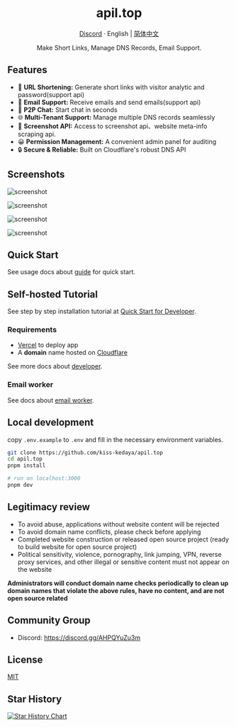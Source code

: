 <div align="center">
  <h1>apil.top</h1>
  <p><a href="https://discord.gg/AHPQYuZu3m">Discord</a> · English | <a href="/README-zh.md">简体中文</a></p>
  <p>Make Short Links, Manage DNS Records, Email Support.</p>
  <!-- <img src="https://apil.top/_static/images/light-preview.png"/> -->
</div>

## Features

- 🔗 **URL Shortening:** Generate short links with visitor analytic and password(support api)
- 📮 **Email Support:** Receive emails and send emails(support api)
- 💬 **P2P Chat:** Start chat in seconds
- 🌐 **Multi-Tenant Support:** Manage multiple DNS records seamlessly
- 📸 **Screenshot API:** Access to screenshot api、website meta-info scraping api.
- 😀 **Permission Management:** A convenient admin panel for auditing
- 🔒 **Secure & Reliable:** Built on Cloudflare's robust DNS API

## Screenshots

![screenshot](https://apil.top/_static/images/light-preview.png)

![screenshot](https://apil.top/_static/images/example_02.png)

![screenshot](https://apil.top/_static/images/example_01.png)

![screenshot](https://apil.top/_static/images/example_03.png)

## Quick Start

See usage docs about [guide](https://apil.top/docs/quick-start) for quick start.

## Self-hosted Tutorial

See step by step installation tutorial at [Quick Start for Developer](https://apil.top/docs/developer/quick-start).

### Requirements

- [Vercel](https://vercel.com) to deploy app
- A **domain** name hosted on [Cloudflare](https://dash.cloudflare.com/)

See more docs about [developer](https://apil.top/docs/developer/installation).

### Email worker

See docs about [email worker](https://apil.top/docs/developer/cloudflare-email-worker).

## Local development

copy `.env.example` to `.env` and fill in the necessary environment variables.

```bash
git clone https://github.com/kiss-kedaya/apil.top
cd apil.top
pnpm install

# run on localhost:3000
pnpm dev
```

## Legitimacy review

- To avoid abuse, applications without website content will be rejected
- To avoid domain name conflicts, please check before applying
- Completed website construction or released open source project (ready to build website for open source project)
- Political sensitivity, violence, pornography, link jumping, VPN, reverse proxy services, and other illegal or sensitive content must not appear on the website

**Administrators will conduct domain name checks periodically to clean up domain names that violate the above rules, have no content, and are not open source related**

## Community Group

- Discord: https://discord.gg/AHPQYuZu3m

## License

[MIT](/LICENSE.md)

## Star History

<a href="https://star-history.com/#kiss-kedaya/apil.top&Date">
 <picture>
   <source media="(prefers-color-scheme: dark)" srcset="https://api.star-history.com/svg?repos=kiss-kedaya/apil.top&type=Date&theme=dark" />
   <source media="(prefers-color-scheme: light)" srcset="https://api.star-history.com/svg?repos=kiss-kedaya/apil.top&type=Date" />
   <img alt="Star History Chart" src="https://api.star-history.com/svg?repos=kiss-kedaya/apil.top&type=Date" />
 </picture>
</a>
